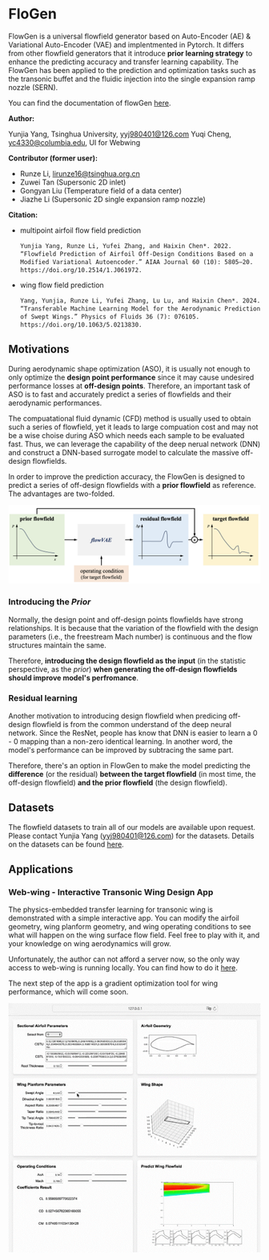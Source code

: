 
# FloGen

FlowGen is a universal flowfield generator based on Auto-Encoder (AE) & Variational Auto-Encoder (VAE) and implentmented in Pytorch. It differs from other flowfield generators that it introduce **prior learning strategy** to enhance the predicting accuracy and transfer learning capability. The FlowGen has been applied to the prediction and optimization tasks such as the transonic buffet and the fluidic injection into the single expansion ramp nozzle (SERN).

You can find the documentation of flowGen [here](https://flogen.readthedocs.io/en/latest/).

**Author:** 

Yunjia Yang, Tsinghua University, yyj980401@126.com
Yuqi Cheng, yc4330@columbia.edu, UI for Webwing

**Contributor (former user):** 

- Runze Li, lirunze16@tsinghua.org.cn
- Zuwei Tan (Supersonic 2D inlet)
- Gongyan Liu (Temperature field of a data center)
- Jiazhe Li (Supersonic 2D single expansion ramp nozzle)

**Citation:**

- multipoint airfoil flow field prediction
    ```
    Yunjia Yang, Runze Li, Yufei Zhang, and Haixin Chen*. 2022. “Flowfield Prediction of Airfoil Off-Design Conditions Based on a Modified Variational Autoencoder.” AIAA Journal 60 (10): 5805–20. https://doi.org/10.2514/1.J061972.
    ```

- wing flow field prediction
    ```
    Yang, Yunjia, Runze Li, Yufei Zhang, Lu Lu, and Haixin Chen*. 2024. “Transferable Machine Learning Model for the Aerodynamic Prediction of Swept Wings.” Physics of Fluids 36 (7): 076105. https://doi.org/10.1063/5.0213830.
    ```

## Motivations

During aerodynamic shape optimization (ASO), it is usually not enough to only optimize the **design point performance** since it may cause undesired performance losses at **off-design points**. Therefore, an important task of ASO is to fast and accurately predict a series of flowfields and their aerodynamic performances. 

The compuatational fluid dynamic (CFD) method is usually used to obtain such a series of flowfield, yet it leads to large compuation cost and may not be a wise choise during ASO which needs each sample to be evaluated fast. Thus, we can leverage the capability of the deep nerual network (DNN) and construct a DNN-based surrogate model to calculate the massive off-design flowfields.

In order to improve the prediction accuracy, the FlowGen is designed to predict a series of off-design flowfields with a **prior flowfield** as reference. The advantages are two-folded.

![](docs/source/_static/images/flowgen1.png "Predicting a series of off-design flowfield with the prior flowfield")

### Introducing the *Prior*

Normally, the design point and off-design points flowfields have strong relationships. It is because that the variation of the flowfield with the design parameters (i.e., the freestream Mach number) is continuous and the flow structures maintain the same. 

Therefore, **introducing the design flowfield as the input** (in the statistic perspective, as the *prior*) **when generating the off-design flowfields should improve model's perfromance**.

### Residual learning

Another motivation to introducing design flowfield when predicing off-design flowfield is from the common understand of the deep neural network. Since the ResNet, people has know that DNN is easier to learn a 0 - 0 mapping than a non-zero identical learning. In another word, the model's performance can be improved by subtracing the same part. 

Therefore, there's an option in FlowGen to make the model predicting the **difference** (or the residual) **between the target flowfield** (in most time, the off-design flowfield) **and the prior flowfield** (the design flowfield). 

## Datasets

The flowfield datasets to train all of our models are available upon request. Please contact Yunjia Yang (yyj980401@126.com) for the datasets. Details on the datasets can be found [here](https://flogen.readthedocs.io/en/latest/).

## Applications

### Web-wing - Interactive Transonic Wing Design App

The physics-embedded transfer learning for transonic wing is demonstrated with a simple interactive app. You can modify the airfoil geometry, wing planform geometry, and wing operating conditions to see what will happen on the wing surface flow field. Feel free to play with it, and your knowledge on wing aerodynamics will grow.

Unfortunately, the author can not afford a server now, so the only way access to web-wing is running locally. You can find how to do it [here](https://flogen.readthedocs.io/en/latest/wingapp.html).

The next step of the app is a gradient optimization tool for wing performance, which will come soon.

![](docs/source/_static/images/webwing/webwing.gif)
